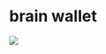 # brain wallet
![](https://github.com/thedeprecatedones/brain-wallet/blob/master/AI/ArtBoard%20Image%20(429).jpg)
